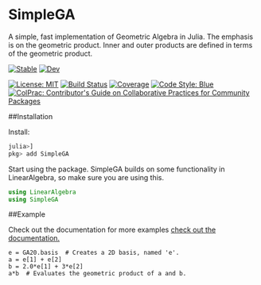 # SimpleGA

A simple, fast implementation of Geometric Algebra in Julia. The emphasis is on the geometric product. Inner and outer products are defined in terms of the geometric product.


[![Stable](https://img.shields.io/badge/docs-stable-blue.svg)](https://monumoltd.github.io/SimpleGA.jl/stable/)
[![Dev](https://img.shields.io/badge/docs-dev-blue.svg)](https://monumoltd.github.io/SimpleGA.jl/dev/)

[![License: MIT](https://img.shields.io/badge/License-MIT-green.svg)](https://github.com/MonumoLtd/SimpleGA.jl/blob/main/LICENSE)
[![Build Status](https://github.com/MonumoLtd/SimpleGA.jl/actions/workflows/CI.yml/badge.svg?branch=main)](https://github.com/monumoltd/SimpleGA.jl/actions/workflows/CI.yml?query=branch%3Amain)
[![Coverage](https://codecov.io/gh/MonumoLtd/SimpleGA.jl/branch/main/graph/badge.svg)](https://codecov.io/gh/MonumoLtd/SimpleGA.jl)
[![Code Style: Blue](https://img.shields.io/badge/code%20style-blue-4495d1.svg)](https://github.com/invenia/BlueStyle)
[![ColPrac: Contributor's Guide on Collaborative Practices for Community Packages](https://img.shields.io/badge/ColPrac-Contributor's%20Guide-blueviolet)](https://github.com/SciML/ColPrac)

##Installation

Install:

```julia
julia>]
pkg> add SimpleGA
```

Start using the package. SimpleGA builds on some functionality in LinearAlgebra, so make sure you are using this.

```julia
using LinearAlgebra
using SimpleGA
```

##Example

Check out the documentation for more examples [check out the documentation.](https://monumoltd.github.io/SimpleGA.jl/dev/)

```
e = GA20.basis  # Creates a 2D basis, named 'e'.
a = e[1] + e[2]
b = 2.0*e[1] + 3*e[2] 
a*b  # Evaluates the geometric product of a and b.
```


